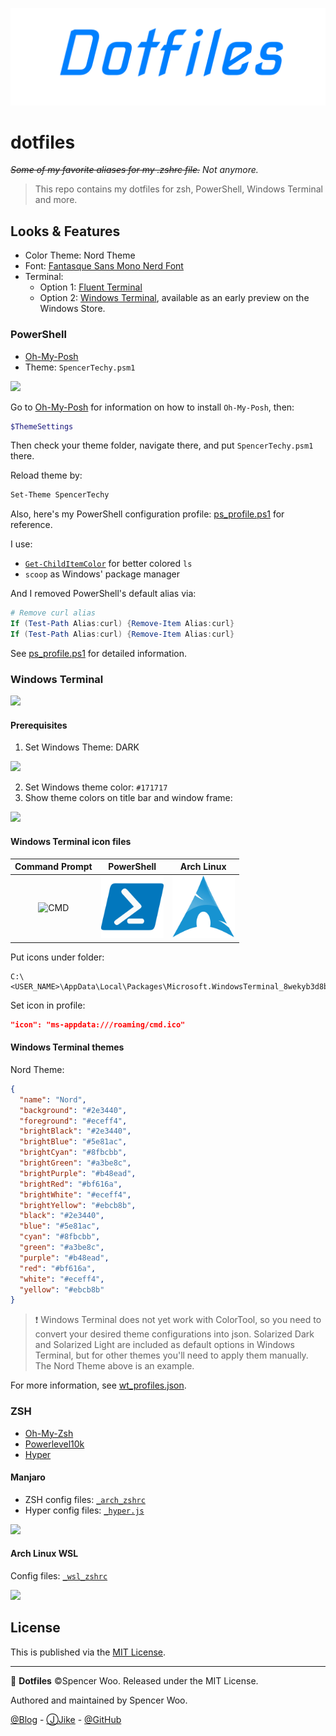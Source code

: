 ![](assets/banner.png)

# dotfiles

*~~Some of my favorite aliases for my .zshrc file.~~ Not anymore.*

> This repo contains my dotfiles for zsh, PowerShell, Windows Terminal and more.

## Looks & Features

- Color Theme: Nord Theme
- Font: [Fantasque Sans Mono Nerd Font](https://github.com/ryanoasis/nerd-fonts/tree/master/patched-fonts/FantasqueSansMono)
- Terminal:
  - Option 1: [Fluent Terminal](https://github.com/felixse/FluentTerminal)
  - Option 2: [Windows Terminal](https://github.com/microsoft/terminal), available as an early preview on the Windows Store.

### PowerShell

- [Oh-My-Posh](https://github.com/JanDeDobbeleer/oh-my-posh)
- Theme: `SpencerTechy.psm1`

![](https://i.loli.net/2019/06/27/5d1452db79b6664465.png)

Go to [Oh-My-Posh](https://github.com/JanDeDobbeleer/oh-my-posh) for information on how to install `Oh-My-Posh`, then:

```PowerShell
$ThemeSettings
```

Then check your theme folder, navigate there, and put `SpencerTechy.psm1` there.

Reload theme by:

```PowerShell
Set-Theme SpencerTechy
```

Also, here's my PowerShell configuration profile: [ps_profile.ps1](https://github.com/spencerwooo/dotfiles/blob/master/ps_profile.ps1) for reference.

I use:

- [`Get-ChildItemColor`](https://github.com/joonro/Get-ChildItemColor) for better colored `ls`
- `scoop` as Windows' package manager

And I removed PowerShell's default alias via:

```powershell
# Remove curl alias
If (Test-Path Alias:curl) {Remove-Item Alias:curl}
If (Test-Path Alias:curl) {Remove-Item Alias:curl}
```

See [ps_profile.ps1](https://github.com/spencerwooo/dotfiles/blob/master/ps_profile.ps1) for detailed information.

### Windows Terminal

![](https://i.loli.net/2019/06/27/5d144eea7d44e73696.png)

#### Prerequisites

1. Set Windows Theme: DARK

![](https://i.loli.net/2019/06/27/5d144f87a841628789.png)

2. Set Windows theme color: `#171717`
3. Show theme colors on title bar and window frame:

![](https://i.loli.net/2019/06/27/5d144f879a93534999.png)

#### Windows Terminal icon files

|                    Command Prompt                    |                         PowerShell                          |                      Arch Linux                       |
| :--------------------------------------------------: | :---------------------------------------------------------: | :---------------------------------------------------: |
| <img src="wt_icons/cmd.ico" alt="CMD" width="100px"> | <img src="wt_icons/powershell.png" alt="CMD" width="100px"> | <img src="wt_icons/arch.png" alt="CMD" width="100px"> |

Put icons under folder:

```
C:\<USER_NAME>\AppData\Local\Packages\Microsoft.WindowsTerminal_8wekyb3d8bbwe\RoamingState
```

Set icon in profile:

```json
"icon": "ms-appdata:///roaming/cmd.ico"
```

#### Windows Terminal themes

Nord Theme:

```json
{
  "name": "Nord",
  "background": "#2e3440",
  "foreground": "#eceff4",
  "brightBlack": "#2e3440",
  "brightBlue": "#5e81ac",
  "brightCyan": "#8fbcbb",
  "brightGreen": "#a3be8c",
  "brightPurple": "#b48ead",
  "brightRed": "#bf616a",
  "brightWhite": "#eceff4",
  "brightYellow": "#ebcb8b",
  "black": "#2e3440",
  "blue": "#5e81ac",
  "cyan": "#8fbcbb",
  "green": "#a3be8c",
  "purple": "#b48ead",
  "red": "#bf616a",
  "white": "#eceff4",
  "yellow": "#ebcb8b"
}
```

> ❗ Windows Terminal does not yet work with ColorTool, so you need to convert your desired theme configurations into json. Solarized Dark and Solarized Light are included as default options in Windows Terminal, but for other themes you'll need to apply them manually. The Nord Theme above is an example.

For more information, see [wt_profiles.json](https://github.com/spencerwooo/dotfiles/blob/master/wt_profiles.json).

### ZSH

- [Oh-My-Zsh](https://ohmyz.sh/)
- [Powerlevel10k](https://github.com/romkatv/powerlevel10k)
- [Hyper](https://hyper.is)

#### Manjaro

- ZSH config files: [`_arch_zshrc`](https://github.com/spencerwooo/dotfiles/blob/master/_arch_zshrc)
- Hyper config files: [`_hyper.js`](https://github.com/spencerwooo/dotfiles/blob/master/_hyper.js)

![](https://i.loli.net/2018/12/31/5c29a4c819cab.png)

#### Arch Linux WSL

Config files: [`_wsl_zshrc`](https://github.com/spencerwooo/dotfiles/blob/master/_wsl_zshrc)

![](https://i.loli.net/2019/06/27/5d1452db6b26815195.png)

## License

This is published via the [MIT License](https://github.com/spencerwoo98/awesome-alias/blob/master/LICENSE).

---

🚯 **Dotfiles** ©Spencer Woo. Released under the MIT License.

Authored and maintained by Spencer Woo.

[@Blog](https://spencerwoo.com/) - [ⒿJike](https://web.okjike.com/user/4DDA0425-FB41-4188-89E4-952CA15E3C5E/post) - [@GitHub](https://github.com/spencerwooo)
